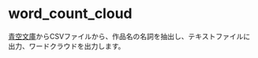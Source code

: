 # word_count_cloud

<a href = "https://www.aozora.gr.jp/index.html"> 青空文庫</a>からCSVファイルから、作品名の名詞を抽出し、テキストファイルに出力、ワードクラウドを出力します。
